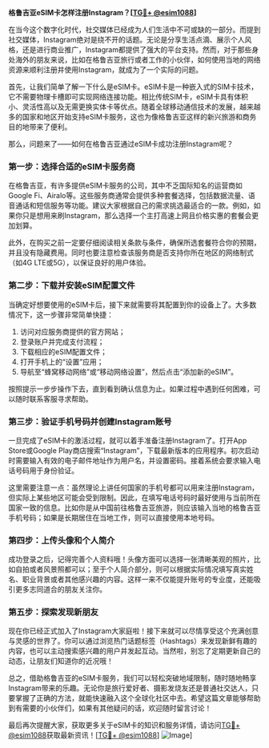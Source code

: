 **格鲁吉亚eSIM卡怎样注册Instagram？[[TG💪+ @esim1088](https://t.me/s/esim1088)]**

在当今这个数字化时代，社交媒体已经成为人们生活中不可或缺的一部分。而提到社交媒体，Instagram绝对是绕不开的话题。无论是分享生活点滴、展示个人风格，还是进行商业推广，Instagram都提供了强大的平台支持。然而，对于那些身处海外的朋友来说，比如在格鲁吉亚旅行或者工作的小伙伴，如何使用当地的网络资源来顺利注册并使用Instagram，就成为了一个实际的问题。

首先，让我们简单了解一下什么是eSIM卡。eSIM卡是一种嵌入式的SIM卡技术，它不需要物理卡槽即可实现网络连接功能。相比传统SIM卡，eSIM卡具有体积小、灵活性高以及无需更换实体卡等优点。随着全球移动通信技术的发展，越来越多的国家和地区开始支持eSIM卡服务，这也为像格鲁吉亚这样的新兴旅游和商务目的地带来了便利。

那么，问题来了——如何在格鲁吉亚通过eSIM卡成功注册Instagram呢？

### 第一步：选择合适的eSIM卡服务商

在格鲁吉亚，有许多提供eSIM卡服务的公司，其中不乏国际知名的运营商如Google Fi、Airalo等。这些服务商通常会提供多种套餐选择，包括数据流量、语音通话和短信服务等功能。建议大家根据自己的需求挑选最适合的一款。例如，如果你只是想用来刷Instagram，那么选择一个主打高速上网且价格实惠的套餐会更加划算。

此外，在购买之前一定要仔细阅读相关条款与条件，确保所选套餐符合你的预期，并且没有隐藏费用。同时也要注意检查该服务商是否支持你所在地区的网络制式（如4G LTE或5G），以保证良好的用户体验。

### 第二步：下载并安装eSIM配置文件

当确定好想要使用的eSIM卡后，接下来就需要将其配置到你的设备上了。大多数情况下，这一步骤非常简单快捷：

1. 访问对应服务商提供的官方网站；
2. 登录账户并完成支付流程；
3. 下载相应的eSIM配置文件；
4. 打开手机上的“设置”应用；
5. 导航至“蜂窝移动网络”或“移动网络设置”，然后点击“添加新的eSIM”。

按照提示一步步操作下去，直到看到确认信息为止。如果过程中遇到任何困难，可以随时联系客服寻求帮助。

### 第三步：验证手机号码并创建Instagram账号

一旦完成了eSIM卡的激活过程，就可以着手准备注册Instagram了。打开App Store或Google Play商店搜索“Instagram”，下载最新版本的应用程序。初次启动时需要输入有效的电子邮件地址作为用户名，并设置密码。接着系统会要求输入电话号码用于身份验证。

这里需要注意一点：虽然理论上讲任何国家的手机号都可以用来注册Instagram，但实际上某些地区可能会受到限制。因此，在填写电话号码时最好使用与当前所在国家一致的信息。比如你是从中国前往格鲁吉亚旅游，则应该输入当地的格鲁吉亚手机号码；如果是长期居住在当地工作，则可以直接使用本地号码。

### 第四步：上传头像和个人简介

成功登录之后，记得完善个人资料哦！头像方面可以选择一张清晰美观的照片，比如自拍或者风景照都可以；至于个人简介部分，则可以根据实际情况填写真实姓名、职业背景或者其他感兴趣的内容。这样一来不仅能提升账号的专业度，还能吸引更多志同道合的朋友关注你。

### 第五步：探索发现新朋友

现在你已经正式加入了Instagram大家庭啦！接下来就可以尽情享受这个充满创意与灵感的世界了。你可以通过浏览热门话题标签（Hashtags）来发现新鲜有趣的内容，也可以主动搜索感兴趣的用户并发起互动。当然啦，别忘了定期更新自己的动态，让朋友们知道你的近况哦！

总之，借助格鲁吉亚的eSIM卡服务，我们可以轻松突破地域限制，随时随地畅享Instagram带来的乐趣。无论你是旅行爱好者、摄影发烧友还是普通社交达人，只要掌握了正确的方法，就能快速融入这个全球化社区中去。希望这篇文章能够帮助到有需要的小伙伴们，如果有其他疑问的话，欢迎随时留言讨论！

最后再次提醒大家，获取更多关于eSIM卡的知识和服务详情，请访问[TG💪+ @esim1088](https://t.me/s/esim1088)获取最新资讯！[[TG💪+ @esim1088](https://t.me/s/esim1088)] ![Image](https://i.postimg.cc/4NQfJmqS/Snipaste-2025-05-13-00-14-12.png)]
